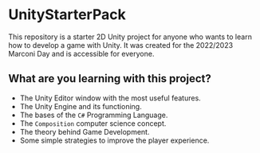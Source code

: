 # UnityStarterPack

This repository is a starter 2D Unity project for anyone who wants to learn how to develop a game with Unity. It was created for the 2022/2023 Marconi Day and is accessible for everyone.

## What are you learning with this project?

- The Unity Editor window with the most useful features.
- The Unity Engine and its functioning.
- The bases of the `C#` Programming Language.
- The `Composition` computer science concept.
- The theory behind Game Development.
- Some simple strategies to improve the player experience.
